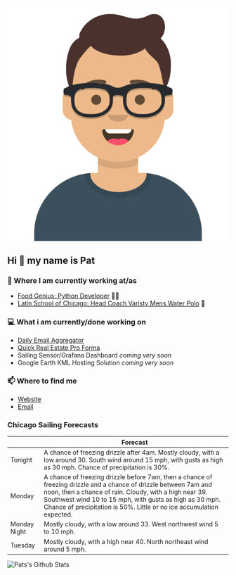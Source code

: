 [![Social banner for p-j-falconer](https://raw.githubusercontent.com/P-J-FALCONER/P-J-FALCONER/master/assets/avataaars.svg)](https://patfalconer.com/)
## Hi :wave: my name is Pat

### 💼 Where I am currently working at/as
- [Food Genius: Python Developer](https://getfoodgenius.com/) 🍔🐍
- [Latin School of Chicago: Head Coach Varisty Mens Water Polo](https://www.latinschool.org/) 🤽


### 💻 What i am currently/done working on
 - [Daily Email Aggregator](https://github.com/P-J-FALCONER/dott_daily_mail)
 - [Quick Real Estate Pro Forma](https://github.com/P-J-FALCONER/henry)
 - Sailing Sensor/Grafana Dashboard *coming very soon*
 - Google Earth KML Hosting Solution *coming very soon*

### 📫 Where to find me
 - [Website](https://patfalconer.com/)
 - [Email](mailto:patrick.j.falconer@gmail.com)


### Chicago Sailing Forecasts
|   | Forecast  |
|---|---|
| Tonight | A chance of freezing drizzle after 4am. Mostly cloudy, with a low around 30. South wind around 15 mph, with gusts as high as 30 mph. Chance of precipitation is 30%. |
| Monday | A chance of freezing drizzle before 7am, then a chance of freezing drizzle and a chance of drizzle between 7am and noon, then a chance of rain. Cloudy, with a high near 39. Southwest wind 10 to 15 mph, with gusts as high as 30 mph. Chance of precipitation is 50%. Little or no ice accumulation expected. |
| Monday Night | Mostly cloudy, with a low around 33. West northwest wind 5 to 10 mph. |
| Tuesday | Mostly cloudy, with a high near 40. North northeast wind around 5 mph. |

![Pats's Github Stats](https://github-readme-stats.vercel.app/api?username=p-j-falconer&show_icons=true&theme=radical)
